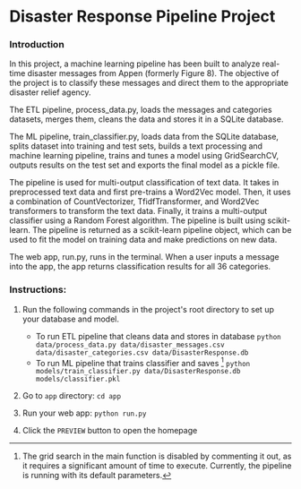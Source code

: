 # Disaster Response Pipeline Project

### Introduction
In this project, a machine learning pipeline has been built to analyze real-time disaster messages from Appen (formerly Figure 8). The objective of the project is to classify these messages and direct them to the appropriate disaster relief agency. 

The ETL pipeline, process_data.py, loads the messages and categories datasets, merges them, cleans the data and stores it in a SQLite database.

The ML pipeline, train_classifier.py, loads data from the SQLite database, splits dataset into training and test sets, builds a text processing and machine learning pipeline, trains and tunes a model using GridSearchCV, outputs results on the test set and exports the final model as a pickle file.

The pipeline is used for multi-output classification of text data. It takes in preprocessed text data and first pre-trains a Word2Vec model. Then, it uses a combination of CountVectorizer, TfidfTransformer, and Word2Vec transformers to transform the text data. Finally, it trains a multi-output classifier using a Random Forest algorithm.
The pipeline is built using scikit-learn. The pipeline is returned as a scikit-learn pipeline object, which can be used to fit the model on training data and make predictions on new data.

The web app, run.py, runs in the terminal. When a user inputs a message into the app, the app returns classification results for all 36 categories.

### Instructions:
1. Run the following commands in the project's root directory to set up your database and model.

    - To run ETL pipeline that cleans data and stores in database
        `python data/process_data.py data/disaster_messages.csv data/disaster_categories.csv data/DisasterResponse.db`
    - To run ML pipeline that trains classifier and saves [^1]
        `python models/train_classifier.py data/DisasterResponse.db models/classifier.pkl`

2. Go to `app` directory: `cd app`

3. Run your web app: `python run.py`

4. Click the `PREVIEW` button to open the homepage

[^1]: The grid search in the main function is disabled by commenting it out, as it requires a significant amount of time to execute. Currently, the pipeline is running with its default parameters. 
